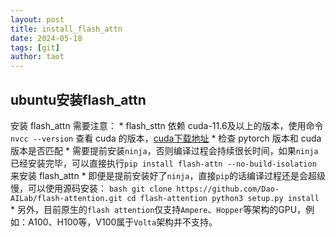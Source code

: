 ```yaml
---
layout: post
title: install_flash_attn
date: 2024-05-18
tags: [git]
author: taot
---
```


## ubuntu安装flash_attn

安装 flash_attn 需要注意：
    * flash_sttn 依赖 cuda-11.6及以上的版本，使用命令 `nvcc --version` 查看 cuda 的版本，[cuda下载地址](https://link.zhihu.com/?target=https%3A//developer.nvidia.com/cuda-toolkit-archive)
    * 检查 pytorch 版本和 cuda 版本是否匹配
    * 需要提前安装`ninja`，否则编译过程会持续很长时间，如果`ninja`已经安装完毕，可以直接执行`pip install flash-attn --no-build-isolation` 来安装 flash_attn
    * 即便是提前安装好了`ninja`，直接`pip`的话编译过程还是会超级慢，可以使用源码安装：
    ```bash
    git clone https://github.com/Dao-AILab/flash-attention.git
    cd flash-attention
    python3 setup.py install
    ```
    * 另外，目前原生的`flash attention`仅支持`Ampere`、`Hopper`等架构的GPU，例如：A100、H100等，V100属于`Volta`架构并不支持。
